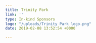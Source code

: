 ```yaml
---
title: Trinity Park
link: ''
type: In-kind Sponsors
logo: "/uploads/Trinity Park logo.png"
date: 2019-02-08 13:52:54 +0000

---
```

